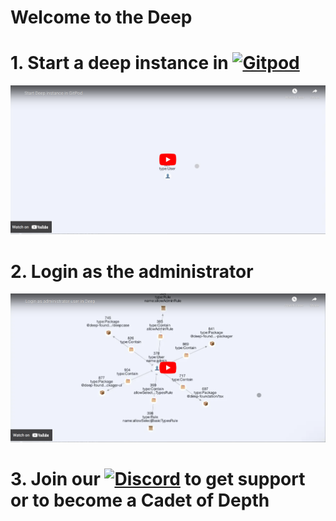 # Welcome to the Deep

# 1. Start a deep instance in [![Gitpod](https://img.shields.io/badge/Gitpod-ready--to--code-blue?logo=gitpod)](https://gitpod.io/#https://github.com/deep-foundation/dev)

[![Start a deep instance in YouTube video](https://raw.githubusercontent.com/deep-foundation/.github/main/StartDeepInstanceInGitPod.png "Start a deep instance in YouTube video")](https://www.youtube.com/watch?v=MBZZDDASrqo)

# 2. Login as the administrator

[![Login as the administrator YouTube video](https://raw.githubusercontent.com/deep-foundation/.github/main/LoginAsAdministratorUserInDeep.png "Login as the administrator YouTube video")](https://www.youtube.com/watch?v=WNyz_jp9cAk)

# 3. Join our [![Discord](https://badgen.net/badge/icon/discord?icon=discord&label&color=purple)](https://discord.gg/deep-foundation) to get support or to become a Cadet of Depth

